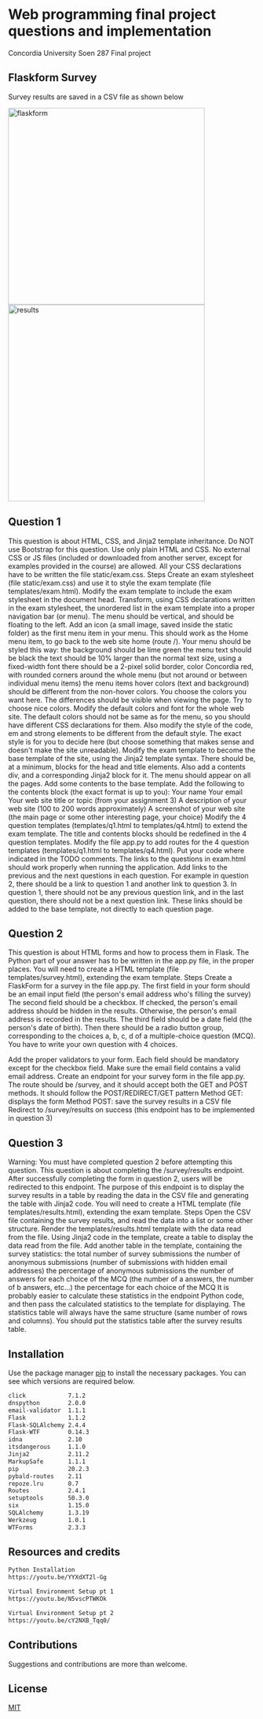 # Web programming final project questions and implementation 
Concordia University Soen 287 Final project


## Flaskform Survey
Survey results are saved in a CSV file as shown below

<img width="400" alt="flaskform" src="https://user-images.githubusercontent.com/46803937/93269008-2f500480-f77c-11ea-8432-b6d602c54ef0.png">
<img width="400" alt="results" src="https://user-images.githubusercontent.com/46803937/93268761-c5375f80-f77b-11ea-8074-93c72050af10.png">



## Question 1
This question is about HTML, CSS, and Jinja2 template inheritance.
Do NOT use Bootstrap for this question.
Use only plain HTML and CSS.
No external CSS or JS files (included or downloaded from another server, except for examples provided in the course) are allowed.
All your CSS declarations have to be written the file static/exam.css.
Steps
Create an exam stylesheet (file static/exam.css) and use it to style the exam template (file templates/exam.html). Modify the exam template to include the exam stylesheet in the document head.
Transform, using CSS declarations written in the exam stylesheet, the unordered list in the exam template into a proper navigation bar (or menu). The menu should be vertical, and should be floating to the left.
Add an icon (a small image, saved inside the static folder) as the first menu item in your menu. This should work as the Home menu item, to go back to the web site home (route /).
Your menu should be styled this way:
the background should be lime green
the menu text should be black
the text should be 10% larger than the normal text size, using a fixed-width font
there should be a 2-pixel solid border, color Concordia red, with rounded corners around the whole menu (but not around or between individual menu items)
the menu items hover colors (text and background) should be different from the non-hover colors. You choose the colors you want here. The differences should be visible when viewing the page. Try to choose nice colors.
Modify the default colors and font for the whole web site. The default colors should not be same as for the menu, so you should have different CSS declarations for them.
Also modify the style of the code, em and strong elements to be different from the default style. The exact style is for you to decide here (but choose something that makes sense and doesn't make the site unreadable).
Modify the exam template to become the base template of the site, using the Jinja2 template syntax. There should be, at a minimum, blocks for the head and title elements. Also add a contents div, and a corresponding Jinja2 block for it. The menu should appear on all the pages.
Add some contents to the base template. Add the following to the contents block (the exact format is up to you):
Your name
Your email
Your web site title or topic (from your assignment 3)
A description of your web site (100 to 200 words approximately)
A screenshot of your web site (the main page or some other interesting page, your choice)
Modify the 4 question templates (templates/q1.html to templates/q4.html) to extend the exam template. The title and contents blocks should be redefined in the 4 question templates.
Modify the file app.py to add routes for the 4 question templates (templates/q1.html to templates/q4.html). Put your code where indicated in the TODO comments. The links to the questions in exam.html should work properly when running the application.
Add links to the previous and the next questions in each question. For example in question 2, there should be a link to question 1 and another link to question 3. In question 1, there should not be any previous question link, and in the last question, there should not be a next question link. These links should be added to the base template, not directly to each question page.

## Question 2
This question is about HTML forms and how to process them in Flask.
The Python part of your answer has to be written in the app.py file, in the proper places.
You will need to create a HTML template (file templates/survey.html), extending the exam template.
Steps
Create a FlaskForm for a survey in the file app.py.
The first field in your form should be an email input field (the person's email address who's filling the survey)
The second field should be a checkbox. If checked, the person's email address should be hidden in the results. Otherwise, the person's email address is recorded in the results.
The third field should be a date field (the person's date of birth).
Then there should be a radio button group, corresponding to the choices a, b, c, d of a multiple-choice question (MCQ). You have to write your own question with 4 choices.

Add the proper validators to your form. Each field should be mandatory except for the checkbox field. Make sure the email field contains a valid email address.
Create an endpoint for your survey form in the file app.py.
The route should be /survey, and it should accept both the GET and POST methods. It should follow the POST/REDIRECT/GET pattern
Method GET: displays the form
Method POST: save the survey results in a CSV file
Redirect to /survey/results on success (this endpoint has to be implemented in question 3)

## Question 3
Warning: You must have completed question 2 before attempting this question.
This question is about completing the /survey/results endpoint.
After successfully completing the form in question 2, users will be redirected to this endpoint.
The purpose of this endpoint is to display the survey results in a table by reading the data in the CSV file and generating the table with Jinja2 code.
You will need to create a HTML template (file templates/results.html), extending the exam template.
Steps
Open the CSV file containing the survey results, and read the data into a list or some other structure.
Render the templates/results.html template with the data read from the file.
Using Jinja2 code in the template, create a table to display the data read from the file.
Add another table in the template, containing the survey statistics:
the total number of survey submissions
the number of anonymous submissions (number of submissions with hidden email addresses)
the percentage of anonymous submissions
the number of answers for each choice of the MCQ (the number of a answers, the number of b answers, etc...)
the percentage for each choice of the MCQ
It is probably easier to calculate these statistics in the endpoint Python code, and then pass the calculated statistics to the template for displaying. The statistics table will always have the same structure (same number of rows and columns).
You should put the statistics table after the survey results table.


## Installation
Use the package manager [pip](https://pip.pypa.io/en/stable/) to install the necessary packages. You can see which versions are required below. 

```bash
click            7.1.2
dnspython        2.0.0
email-validator  1.1.1
Flask            1.1.2
Flask-SQLAlchemy 2.4.4
Flask-WTF        0.14.3
idna             2.10
itsdangerous     1.1.0
Jinja2           2.11.2
MarkupSafe       1.1.1
pip              20.2.3
pybald-routes    2.11
repoze.lru       0.7
Routes           2.4.1
setuptools       50.3.0
six              1.15.0
SQLAlchemy       1.3.19
Werkzeug         1.0.1
WTForms          2.3.3
```

## Resources and credits 

```bash 
Python Installation
https://youtu.be/YYXdXT2l-Gg

Virtual Environment Setup pt 1
https://youtu.be/N5vscPTWKOk

Virtual Environment Setup pt 2
https://youtu.be/cY2NXB_Tqq0/
```

## Contributions
Suggestions and contributions are more than welcome.


## License
[MIT](https://choosealicense.com/licenses/mit/)
